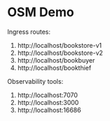 # OSM Demo

Ingress routes:

1. http://localhost/bookstore-v1
2. http://localhost/bookstore-v2
3. http://localhost/bookbuyer
4. http://localhost/bookthief

Observability tools:

1. http://localhost:7070
2. http://localhost:3000
3. http://localhost:16686
